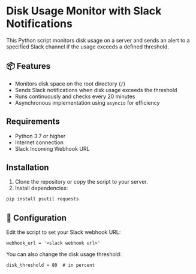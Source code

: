 # Disk Usage Monitor with Slack Notifications

This Python script monitors disk usage on a server and sends an alert to a specified Slack channel if the usage exceeds a defined threshold.

## 📦 Features

- Monitors disk space on the root directory (`/`)
- Sends Slack notifications when disk usage exceeds the threshold
- Runs continuously and checks every 20 minutes
- Asynchronous implementation using `asyncio` for efficiency

## Requirements

- Python 3.7 or higher
- Internet connection
- Slack Incoming Webhook URL

## Installation

1. Clone the repository or copy the script to your server.
2. Install dependencies:

```bash
pip install psutil requests
```

## 🔧 Configuration

Edit the script to set your Slack webhook URL:

```
webhook_url = '<slack webhook url>'
```

You can also change the disk usage threshold:

```
disk_threshold = 80  # in percent
```
